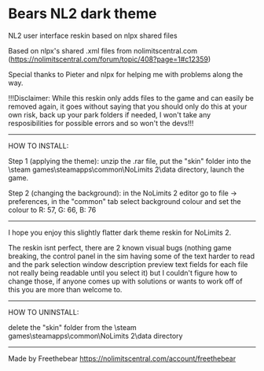 # Bears NL2 dark theme
 NL2 user interface reskin based on nlpx shared files
 
Based on nlpx's shared .xml files from nolimitscentral.com
(https://nolimitscentral.com/forum/topic/408?page=1#c12359)

Special thanks to Pieter and nlpx for helping me with problems along the way.

!!!Disclaimer: While this reskin only adds files to the game and can easily be removed again, it goes without saying that
 you should only do this at your own risk, back up your park folders if needed, I won't take any resposibilities for possible
errors and so won't the devs!!!

---------------------------------

HOW TO INSTALL:

Step 1 (applying the theme): unzip the .rar file, put the "skin" folder into the \steam games\steamapps\common\NoLimits 2\data 
		               directory, launch the game.

Step 2 (changing the background): in the NoLimits 2 editor go to file -> preferences, in the "common" tab select
			       background colour and set the colour to R: 57, G: 66, B: 76

---------------------------------

I hope you enjoy this slightly flatter dark theme reskin for NoLimits 2.

The reskin isnt perfect, there are 2 known visual bugs (nothing game breaking, the control panel in the sim
having some of the text harder to read and the park selection window description preview text fields for each file not really being
readable until you select it) but I couldn't figure how to change those, if anyone comes up with solutions or wants to
work off of this you are more than welcome to.

---------------------------------

HOW TO UNINSTALL:

delete the "skin" folder from the \steam games\steamapps\common\NoLimits 2\data directory

---------------------------------

Made by Freethebear
https://nolimitscentral.com/account/freethebear
